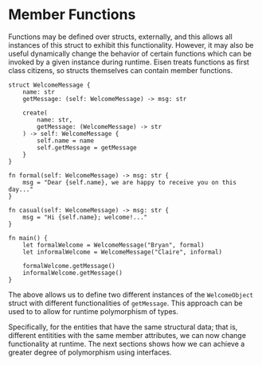 # Member Functions
Functions may be defined over structs, externally, and this allows all instances of this struct to exhibit this functionality. However, it may also be useful dynamically change the behavior of certain functions which can be invoked by a given instance during runtime. Eisen treats functions as first class citizens, so structs themselves can contain member functions.

```eisen
struct WelcomeMessage {
    name: str
    getMessage: (self: WelcomeMessage) -> msg: str
    
    create(
        name: str, 
        getMessage: (WelcomeMessage) -> str
    ) -> self: WelcomeMessage {
        self.name = name
        self.getMessage = getMessage
    }
}

fn formal(self: WelcomeMessage) -> msg: str {
    msg = "Dear {self.name}, we are happy to receive you on this day..."
}

fn casual(self: WelcomeMessage) -> msg: str {
    msg = "Hi {self.name}; welcome!..."
}

fn main() {
    let formalWelcome = WelcomeMessage("Bryan", formal)
    let informalWelcome = WelcomeMessage("Claire", informal)

    formalWelcome.getMessage()
    informalWelcome.getMessage()
}
```

The above allows us to define two different instances of the `WelcomeObject` struct with different functionalities of `getMessage`. This approach can be used to to allow for runtime polymorphism of types.

Specifically, for the entities that have the same structural data; that is, different entitities with the same member attributes, we can now change functionality at runtime. The next sections shows how we can achieve a greater degree of polymorphism using interfaces.